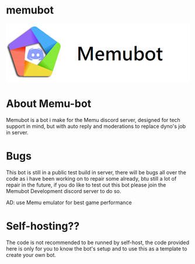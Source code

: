 # memubot
![](readmefiles/memu-bot-banner.png)

# About Memu-bot

Memubot is a bot i make for the Memu discord server, designed for tech support in mind, but with auto reply and moderations to replace dyno's job in server.

# Bugs

This bot is still in a public test build in server, there will be bugs all over the code as i have been working on to repair some already, btu still a lot of repair in the future, if you do like to test out this bot please join the Memubot Development discord server to do so. 

AD: use Memu emulator for best game performance

# Self-hosting??

The code is not recommended to be runned by self-host, the code provided here is only for you to know the bot's setup and to use this as a template to create your own bot.
